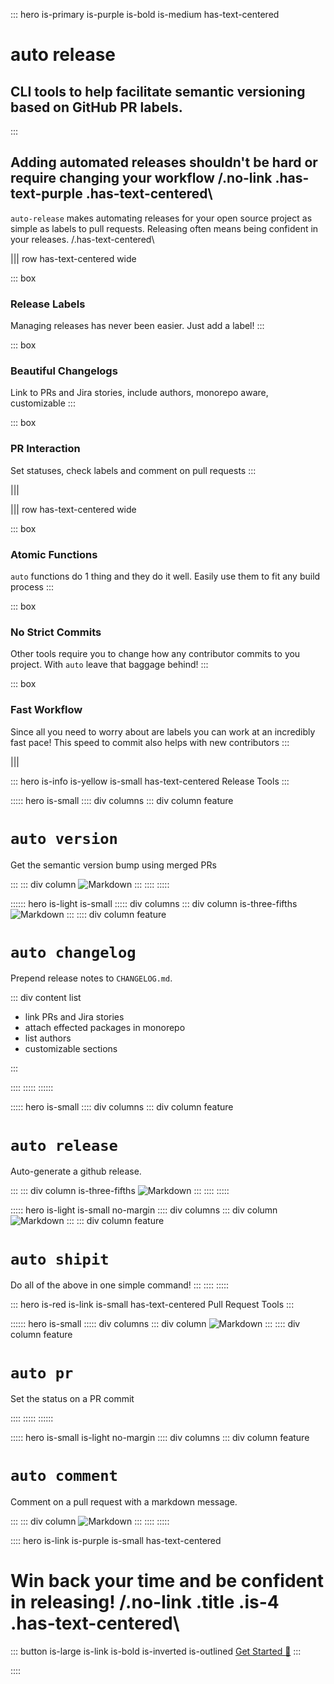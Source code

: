::: hero is-primary is-purple is-bold is-medium has-text-centered

# auto release

## CLI tools to help facilitate semantic versioning based on GitHub PR labels.

:::

## Adding automated releases shouldn't be hard or require changing your workflow /.no-link .has-text-purple .has-text-centered\

`auto-release` makes automating releases for your open source project as simple as labels to pull requests. Releasing often means being confident in your releases. /.has-text-centered\

||| row has-text-centered wide

::: box

### Release Labels

Managing releases has never been easier. Just add a label!
:::

::: box

### Beautiful Changelogs

Link to PRs and Jira stories, include authors, monorepo aware, customizable
:::

::: box

### PR Interaction

Set statuses, check labels and comment on pull requests
:::

|||

||| row has-text-centered wide

::: box

### Atomic Functions

`auto` functions do 1 thing and they do it well. Easily use them to fit any build process
:::

::: box

### No Strict Commits

Other tools require you to change how any contributor commits to you project. With `auto` leave that baggage behind!
:::

::: box

### Fast Workflow

Since all you need to worry about are labels you can work at an incredibly fast pace! This speed to commit also helps with new contributors
:::

|||

::: hero is-info is-yellow is-small has-text-centered
Release Tools
:::

::::: hero is-small
:::: div columns
::: div column feature

# `auto version`

Get the semantic version bump using merged PRs

:::
::: div column
![Markdown](images/version.png)
:::
::::
:::::

:::::: hero is-light is-small
::::: div columns
::: div column is-three-fifths
![Markdown](images/changelog.png)
:::
:::: div column feature

# `auto changelog`

Prepend release notes to `CHANGELOG.md`.

::: div content list

- link PRs and Jira stories
- attach effected packages in monorepo
- list authors
- customizable sections

:::

::::
:::::
::::::

::::: hero is-small
:::: div columns
::: div column feature

# `auto release`

Auto-generate a github release.

:::
::: div column is-three-fifths
![Markdown](images/release.png)
:::
::::
:::::

::::: hero is-light is-small no-margin
:::: div columns
::: div column
![Markdown](images/shipit.png)
:::
::: div column feature

# `auto shipit`

Do all of the above in one simple command!
:::
::::
:::::

::: hero is-red is-link is-small has-text-centered
Pull Request Tools
:::

:::::: hero is-small
::::: div columns
::: div column
![Markdown](images/pr.png)
:::
:::: div column feature

# `auto pr`

Set the status on a PR commit

::::
:::::
::::::

::::: hero is-small is-light no-margin
:::: div columns
::: div column feature

# `auto comment`

Comment on a pull request with a markdown message.

:::
::: div column
![Markdown](images/comment.png)
:::
::::
:::::

:::: hero is-link is-purple is-small has-text-centered

# Win back your time and be confident in releasing! /.no-link .title .is-4 .has-text-centered\

::: button is-large is-link is-bold is-inverted is-outlined
[Get Started :tada:](pages/GettingStarted.md)
:::

::::

